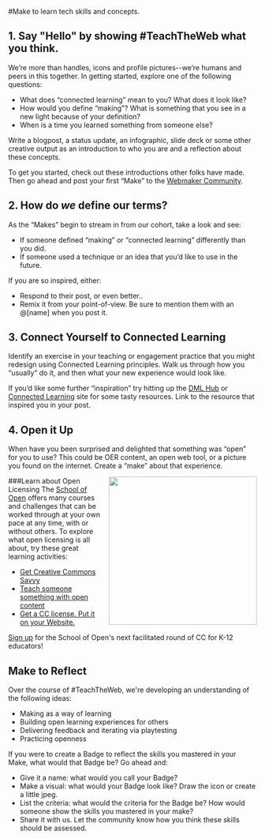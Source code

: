 #Make to learn tech skills and concepts.

## 1. Say "Hello" by showing #TeachTheWeb what you think.

We’re more than handles, icons and profile pictures--we’re humans and peers in this together. In getting started, explore one of the following questions:

* What does “connected learning” mean to you? What does it look like?
* How would you define “making”? What is something that you see in a new light because of your definition?
* When is a time you learned something from someone else?

Write a blogpost, a status update, an infographic, slide deck or some other creative output as an introduction to who you are and a reflection about these concepts.

To get you started, check out these introductions other folks have made. Then go ahead and post your first “Make” to the [Webmaker Community](http://discourse.webmaker.org/). 

## 2. How do *we* define our terms?

As the “Makes” begin to stream in from our cohort, take a look and see:

* If someone defined “making” or “connected learning” differently than you did. 
* If someone used a technique or an idea that you’d like to use in the future. 

If you are so inspired, either:

* Respond to their post, or even better.. 
* Remix it from your point-of-view. Be sure to mention them with an @[name] when you post it.

## 3. Connect Yourself to Connected Learning

Identify an exercise in your teaching or engagement practice that you might redesign using Connected Learning principles. Walk us through how you “usually” do it, and then what your new experience would look like. 

If you’d like some further “inspiration” try hitting up the [DML Hub](http://dmlhub.net/research) or [Connected Learning](http://connectedlearning.tv/) site for some tasty resources. Link to the resource that inspired you in your post.

## 4. Open it Up

When have you been surprised and delighted that something was “open” for you to use? This could be OER content, an open web tool, or a picture you found on the internet. Create a “make” about that experience.

<a href="http://schoolofopen.org" target="_blank"><img src="http://schoolofopen.p2pu.org/wp-content/themes/schoolofopen-theme/library/images/SOO-logo.png" width="300px" style="float:right;padding-left:10px;"></a> 
###Learn about Open Licensing
The <a href="http://schoolofopen.org" target="_blank">School of Open</a> offers many courses and challenges that can be worked through at your own pace at any time, with or without others. To explore what open licensing is all about, try these great learning activities:

* <a href="https://p2pu.org/en/groups/get-cc-savvy/">Get Creative Commons Savvy</a>
* <a href="https://p2pu.org/en/groups/teach-someone-something-with-open-content/">Teach someone something with open content</a>
* <a href="https://p2pu.org/en/courses/3/">Get a CC license. Put it on your Website.</a>

<a href="http://groups.google.com/group/school-of-open-announce">Sign up</a> for the School of Open's next facilitated round of CC for K-12 educators!</a>

## Make to Reflect

Over the course of #TeachTheWeb, we're developing an understanding of the following ideas:

- Making as a way of learning
- Building open learning experiences for others 
- Delivering feedback and iterating via playtesting
- Practicing openness 

If you were to create a Badge to reflect the skills you mastered in your Make, what would that Badge be? Go ahead and:

- Give it a name: what would you call your Badge?
- Make a visual: what would your Badge look like? Draw the icon or create a little jpeg. 
- List the criteria: what would the criteria for the Badge be? How would someone show the skills you mastered in your make?
- Share it with us. Let the community know how you think these skills should be assessed.

